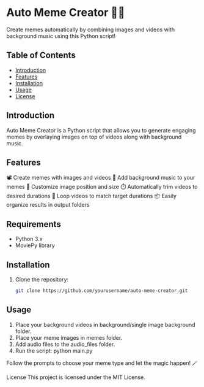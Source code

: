 # Auto Meme Creator 🎥🔥

Create memes automatically by combining images and videos with background music using this Python script!

## Table of Contents
- [Introduction](#introduction)
- [Features](#features)
- [Installation](#installation)
- [Usage](#usage)
- [License](#license)

## Introduction

Auto Meme Creator is a Python script that allows you to generate engaging memes by overlaying images on top of videos along with background music.

## Features

📽️ Create memes with images and videos
🎵 Add background music to your memes
🎨 Customize image position and size
⏱️ Automatically trim videos to desired durations
🔄 Loop videos to match target durations
📦 Easily organize results in output folders

## Requirements

- Python 3.x
- MoviePy library


## Installation

1. Clone the repository:
   ```sh
   git clone https://github.com/yourusername/auto-meme-creator.git 


## Usage
1. Place your background videos in background/single image background folder.
2. Place your meme images in memes folder.
3. Add audio files to the audio_files folder.
4. Run the script: python main.py

Follow the prompts to choose your meme type and let the magic happen! 🪄

License
This project is licensed under the MIT License.

